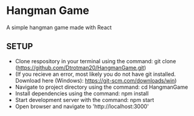 # Hangman Game
 A simple hangman game made with React

## SETUP
- Clone respository in your terminal using the command: git clone (https://github.com/Dtrotman20/HangmanGame.git)
- (If you recieve an error, most likely you do not have git installed. Download here (Windows): https://git-scm.com/downloads/win)
- Navigate to project directory using the command: cd HangmanGame
- Install dependencies using the command: npm install
- Start development server with the command: npm start
- Open browser and navigate to 'http://localhost:3000'
